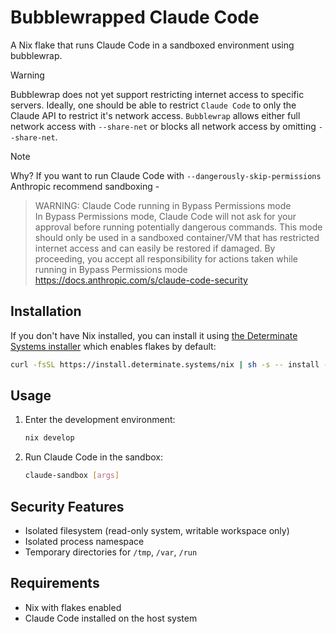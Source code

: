 # Bubblewrapped Claude Code

A Nix flake that runs Claude Code in a sandboxed environment using bubblewrap.

> [!WARNING]
> Bubblewrap does not yet support restricting internet access to specific servers. Ideally, one should be able to restrict `Claude Code` to only the Claude API to restrict it's network access. `Bubblewrap` allows either full network access with `--share-net` or blocks all network access by omitting `--share-net`.

> [!NOTE]
> Why?
> If you want to run Claude Code with `--dangerously-skip-permissions` Anthropic recommend sandboxing -
>> WARNING: Claude Code running in Bypass Permissions mode  
>> In Bypass Permissions mode, Claude Code will not ask for your approval before running potentially dangerous commands. This mode should only be used in a sandboxed container/VM that has restricted internet access and can easily be restored if damaged. By proceeding, you accept all responsibility for actions taken while running in Bypass Permissions mode https://docs.anthropic.com/s/claude-code-security

## Installation

If you don't have Nix installed, you can install it using [the Determinate Systems installer](https://github.com/DeterminateSystems/nix-installer) which enables flakes by default:

```bash
curl -fsSL https://install.determinate.systems/nix | sh -s -- install --determinate
```

## Usage

1. Enter the development environment:
   ```bash
   nix develop
   ```

2. Run Claude Code in the sandbox:
   ```bash
   claude-sandbox [args]
   ```

## Security Features

- Isolated filesystem (read-only system, writable workspace only)
- Isolated process namespace
- Temporary directories for `/tmp`, `/var`, `/run`

## Requirements

- Nix with flakes enabled
- Claude Code installed on the host system
